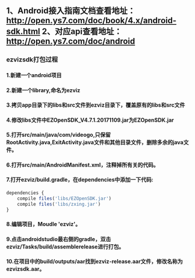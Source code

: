 1、Android接入指南文档查看地址：http://open.ys7.com/doc/book/4.x/android-sdk.html
2、对应api查看地址：http://open.ys7.com/doc/android
---

### ezvizsdk打包过程
#### 1.新建一个android项目
#### 2.新建一个library,命名为ezviz
#### 3.拷贝app目录下的libs和src文件到ezviz目录下，覆盖原有的libs和src文件
#### 4.修改libs文件中EZOpenSDK_V4.7.1.20171109.jar为EZOpenSDK.jar
#### 5.打开src/main/java/com/videogo,只保留RootActivity.java,ExitActivity.java文件和其他目录文件，删除多余的java文件。
#### 6.打开src/main/AndroidManifest.xml，注释掉<application></application>所有关的代码。
#### 7.打开ezviz/build.gradle，在dependencies中添加一下代码:
```js
dependencies {
    compile files('libs/EZOpenSDK.jar')
    compile files('libs/zxing.jar')
}
```
#### 8.编辑项目，Moudle 'ezviz'。
#### 9.点击androidstudio最右侧的gradle，双击ezviz/Tasks/build/assemblerelease进行打包。
#### 10.在项目中的build/outputs/aar找到ezviz-release.aar文件，修改名称为ezvizsdk.aar。
